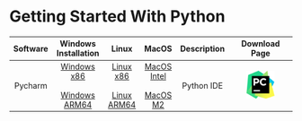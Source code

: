 # Getting Started With Python

| Software |                                                                                               Windows  Installation                                                                                                |                                                                                                   Linux                                                                                                   |                                                                                               MacOS                                                                                                | Description |                                                                                                                             Download Page                                                                                                                              |
|:--------:|:------------------------------------------------------------------------------------------------------------------------------------------------------------------------------------------------------------------:|:---------------------------------------------------------------------------------------------------------------------------------------------------------------------------------------------------------:|:--------------------------------------------------------------------------------------------------------------------------------------------------------------------------------------------------:|:-----------:|:----------------------------------------------------------------------------------------------------------------------------------------------------------------------------------------------------------------------------------------------------------------------:|
| Pycharm  | [Windows x86](https://www.jetbrains.com/pycharm/download/download-thanks.html?platform=windows) <br/><br/> [Windows ARM64](https://www.jetbrains.com/pycharm/download/download-thanks.html?platform=windowsARM64)  | [Linux x86](https://www.jetbrains.com/pycharm/download/download-thanks.html?platform=linux) <br/><br/>[Linux ARM64](https://www.jetbrains.com/pycharm/download/download-thanks.html?platform=linuxARM64)  | [MacOS Intel](https://www.jetbrains.com/pycharm/download/download-thanks.html?platform=mac) <br/><br/> [MacOS M2](https://www.jetbrains.com/pycharm/download/download-thanks.html?platform=macM1)  | Python IDE  | [<img src="https://github.com/TeamUnsinkable/Documentation/blob/94b0255cc2c0d8f5019f15d3cbd2d45804e0db7d/Images/Getting%20Started%20With%20Python/PyCharm_Icon.png?raw=true" alt="drawing" width="50%"/>](https://www.jetbrains.com/pycharm/download/#section=windows) |

